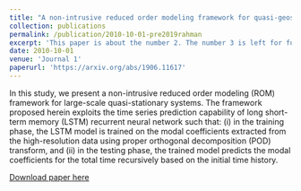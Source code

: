 ```yaml
---
title: "A non-intrusive reduced order modeling framework for quasi-geostrophic turbulence"
collection: publications
permalink: /publication/2010-10-01-pre2019rahman
excerpt: 'This paper is about the number 2. The number 3 is left for future work.'
date: 2010-10-01
venue: 'Journal 1'
paperurl: 'https://arxiv.org/abs/1906.11617'
---
```

In this study, we present a non-intrusive reduced order modeling (ROM) framework for large-scale quasi-stationary systems. The framework proposed herein exploits the time series prediction capability of long short-term memory (LSTM) recurrent neural network such that: (i) in the training phase, the LSTM model is trained on the modal coefficients extracted from the high-resolution data using proper orthogonal decomposition (POD) transform, and (ii) in the testing phase, the trained model predicts the modal coefficients for the total time recursively based on the initial time history.

[Download paper here](http://academicpages.github.io/files/pre2019rahman.pdf)

